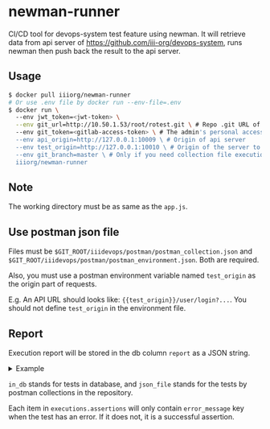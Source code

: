 # newman-runner
CI/CD tool for devops-system test feature using newman. It will retrieve data from api server of https://github.com/iii-org/devops-system, runs newman then push back the result to the api server.

## Usage
```bash
$ docker pull iiiorg/newman-runner
# Or use .env file by docker run --env-file=.env
$ docker run \ 
  --env jwt_token=<jwt-token> \
  --env git_url=http://10.50.1.53/root/rotest.git \ # Repo .git URL of gitlab
  --env git_token=<gitlab-access-token> \ # The admin's personal access token able to access all user projects. Needed scope is "api".
  --env api_origin=http://127.0.0.1:10009 \ # Origin of api server
  --env test_origin=http://127.0.0.1:10010 \ # Origin of the server to be tested
  --env git_branch=master \ # Only if you need collection file execution, indicate to the branch collection file exists
  iiiorg/newman-runner
```

## Note
The working directory must be as same as the `app.js`.

## Use postman json file
Files must be `$GIT_ROOT/iiidevops/postman/postman_collection.json` and `$GIT_ROOT/iiidevops/postman/postman_environment.json`. Both are required.

Also, you must use a postman environment variable named `test_origin` as the origin part of requests.

E.g. An API URL should looks like: `{{test_origin}}/user/login?...`. You should not define `test_origin` in the environment file.

## Report
Execution report will be stored in the db column `report` as a JSON string.
<details><summary>Example</summary>

```json
{
   "in_db":{
      "assertions":{
         "total":0,
         "pending":0,
         "failed":0
      },
      "executions":[
         
      ]
   },
   "json_file":{
      "assertions":{
         "total":3,
         "pending":0,
         "failed":1
      },
      "executions":[
         {
            "name":"login_AM",
            "method":"POST",
            "path":"user/login",
            "assertions":[
               
            ]
         },
         {
            "name":"Project list",
            "method":"GET",
            "path":"project/list",
            "assertions":[
               {
                  "assertion":"success test"
               },
               {
                  "assertion":"message test"
               },
               {
                  "assertion":"this should fail",
                  "error_message":"expected 'success' to deeply equal 'failed'"
               }
            ]
         }
      ]
   }
}
```

</details>

`in_db` stands for tests in database, and `json_file` stands for the tests by postman collections in the repository.

Each item in `executions.assertions` will only contain `error_message` key when the test has an error. If it does not, it is a successful assertion.

